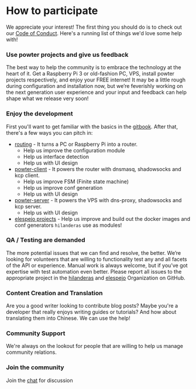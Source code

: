 # How to participate

We appreciate your interest! The first thing you should do is to check out our [Code of Conduct](https://github.com/hilanderas/docs/blob/master/.github/CODE_OF_CONDUCT.md). Here's a running list of things we'd love some help with!

### Use powter projects and give us feedback 
The best way to help the community is to embrace the technology at the heart of it. Get a Raspberry Pi 3 or old-fashion PC, VPS, install powter projects respectively, and enjoy your FREE internet! It may be a little rough during configuration and installation now, but we’re feverishly working on the next generation user experience and your input and feedback can help shape what we release very soon!

### Enjoy the development
First you'll want to get familiar with the basics in the [gitbook](https://hilanderas.github.io/). After that, there's a few ways you can pitch in:
* [routing](https://github.com/hilanderas/routing) - It turns a PC or Raspberry Pi into a router. 
  * Help us improve the configuration module
  * Help us interface detection
  * Help us with UI design
* [powter-client](https://github.com/hilanderas/powter-client) - It powers the router with dnsmasq, shadowsocks and kcp client.
  * Help us improve FSM (Finite state machine)
  * Help us improve conf generation
  * Help us with UI design
* [powter-server](https://github.com/hilanderas/powter-server) - It powers the VPS with dns-proxy, shadowsocks and kcp server. 
  * Help us with UI design
* [elespejo projects](https://github.com/elespejo) - Help us improve and build out the docker images and conf generators `hilanderas` use as modules!

### QA / Testing are demanded
The more potential issues that we can find and resolve, the better. We’re looking for volunteers that are willing to functionality test any and all facets of the API or experience. Manual work is always welcome, but if you’ve got expertise with test automation even better. Please report all issues to the appropriate project in the [hilanderas](https://github.com/hilanderas) and [elespejo](https://github.com/elespejo) Organization on GitHub.

### Content Creation and Translation 
Are you a good writer looking to contribute blog posts? Maybe you're a developer that really enjoys writing guides or tutorials? And how about translating them into Chinese. We can use the help!

### Community Support
We're always on the lookout for people that are willing to help us manage community relations.

### Join the community
Join the [chat](https://gitter.im/powter-the-router/community) for discussion 
